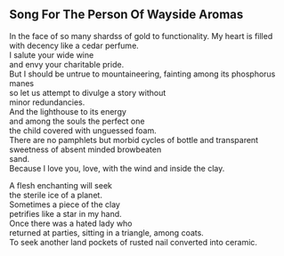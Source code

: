 Song For The Person Of Wayside Aromas
-------------------------------------
In the face of so many shardss of gold to functionality. My heart is filled with decency like a cedar perfume.  
I salute your wide wine  
and envy your charitable pride.  
But I should be untrue to mountaineering, fainting among its phosphorus manes  
so let us attempt to divulge a story without  
minor redundancies.  
And the lighthouse to its energy  
and among the souls the perfect one  
the child covered with unguessed foam.  
There are no pamphlets but morbid cycles of bottle and transparent  
sweetness of absent minded browbeaten  
sand.  
Because I love you, love, with the wind and inside the clay.  
  
A flesh enchanting will seek  
the sterile ice of a planet.  
Sometimes a piece of the clay  
petrifies like a star in my hand.  
Once there was a hated lady who  
returned at parties, sitting in a triangle, among coats.  
To seek another land pockets of rusted nail converted into ceramic.  

